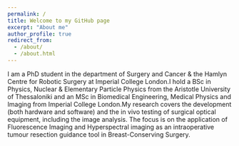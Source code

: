 ```yaml
---
permalink: /
title: Welcome to my GitHub page
excerpt: "About me"
author_profile: true
redirect_from: 
  - /about/
  - /about.html
---
```



I am a PhD student in the department of Surgery and Cancer & the Hamlyn Centre for Robotic Surgery at Imperial College London.I hold a BSc in Physics, Nuclear & Elementary Particle Physics from the Aristotle University of Thessaloniki and an MSc in Biomedical Engineering, Medical Physics and Imaging from Imperial College London.My research covers the development (both hardware and software) and the in vivo testing of surgical optical equipment, including the image analysis. The focus is on the application of Fluorescence Imaging and Hyperspectral imaging as an intraoperative tumour resection guidance tool in Breast-Conserving Surgery. 